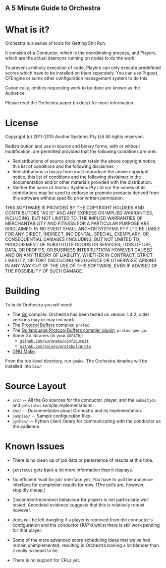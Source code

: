 A 5 Minute Guide to Orchestra
-----------------------------

What is it?
===========

Orchestra is a series of tools for Getting Shit Run.

It consists of a Conductor, which is the coordinating process, and
Players, which are the actual daemons running on nodes to do the work.

To prevent arbitrary execution of code, Players can only execute
predefined scores which have to be installed on them separately.  You
can use Puppet, CFEngine or some other configuration management system
to do this.

Canonically, entities requesting work to be done are known as the
Audience.

Please read the Orchestra paper (in doc/) for more information.


License
=======

Copyright (c) 2011-2015 Anchor Systems Pty Ltd
All rights reserved.

Redistribution and use in source and binary forms, with or without
modification, are permitted provided that the following conditions are met:

 * Redistributions of source code must retain the above copyright
   notice, this list of conditions and the following disclaimer.
 * Redistributions in binary form must reproduce the above copyright
   notice, this list of conditions and the following disclaimer in the
   documentation and/or other materials provided with the distribution.
 * Neither the name of Anchor Systems Pty Ltd nor the
   names of its contributors may be used to endorse or promote products
   derived from this software without specific prior written permission.

THIS SOFTWARE IS PROVIDED BY THE COPYRIGHT HOLDERS AND CONTRIBUTORS "AS IS" AND
ANY EXPRESS OR IMPLIED WARRANTIES, INCLUDING, BUT NOT LIMITED TO, THE IMPLIED
WARRANTIES OF MERCHANTABILITY AND FITNESS FOR A PARTICULAR PURPOSE ARE
DISCLAIMED. IN NO EVENT SHALL ANCHOR SYSTEMS PTY LTD BE LIABLE FOR ANY
DIRECT, INDIRECT, INCIDENTAL, SPECIAL, EXEMPLARY, OR CONSEQUENTIAL DAMAGES
(INCLUDING, BUT NOT LIMITED TO, PROCUREMENT OF SUBSTITUTE GOODS OR SERVICES;
LOSS OF USE, DATA, OR PROFITS; OR BUSINESS INTERRUPTION) HOWEVER CAUSED AND
ON ANY THEORY OF LIABILITY, WHETHER IN CONTRACT, STRICT LIABILITY, OR TORT
(INCLUDING NEGLIGENCE OR OTHERWISE) ARISING IN ANY WAY OUT OF THE USE OF THIS
SOFTWARE, EVEN IF ADVISED OF THE POSSIBILITY OF SUCH DAMAGE.


Building
========

To build Orchestra you will need:

 * The [Go](http://golang.org/) compiler. Orchestra has been tested on
   version 1.4.2; older versions may or may not work.
 * The [Protocol Buffers](https://developers.google.com/protocol-buffers/)
   compiler, `protoc`.
 * The [Go language Protocol Buffers compiler plugin](https://github.com/golang/protobuf),
   `protoc-gen-go`.
 * Some Go libraries (in your `GOPATH`):
   * [`github.com/kuroneko/configureit`](https://github.com/kuroneko/configureit)
   * [`github.com/golang/protobuf/proto`](https://github.com/golang/protobuf)
 * [GNU Make](https://www.gnu.org/software/make/).

From the top-level directory, run `gmake`. The Orchestra binaries will be
installed into `bin/`.


Source Layout
=============

 * `src/`     -- All the Go sources for the conductor, player, and the
                 `submitjob` and `getstatus` sample implementations.
 * `doc/`     -- Documentation about Orchestra and its implementation.
 * `samples/` -- Sample configuration files.
 * `python/`  -- Python client library for communicating with the
                 conductor as the audience.


Known Issues
============

 * There is no clean up of job data or persistence of results at this
   time.

 * `getstatus` gets back a lot more information than it displays.

 * No efficient 'wait for job' interface yet.  You have to poll the
   audience interface for completion results for now.  (The polls are,
   however, stupidly cheap.)

 * Disconnect/reconnect behaviour for players is not particularly well
   tested.  Anecdotal evidence suggests that this is relatively
   robust however.

 * Jobs will be left dangling if a player is removed from the
   conductor's configuration and the conductor HUP'd whilst there is
   still work pending for that player.

 * Some of the more advanced score scheduling ideas that we've had
   remain unimplemented, resulting in Orchestra looking a lot blander
   than it really is meant to be.

 * There is no support for CRLs yet.
